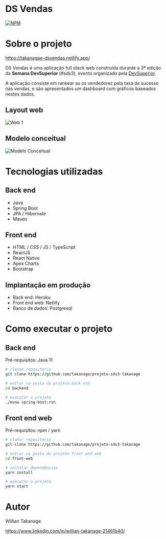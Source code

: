 # DS Vendas
[![NPM](https://img.shields.io/npm/l/react)](https://github.com/takanage/projeto-sds3/blob/master/LICENSE) 

# Sobre o projeto

https://takanagae-dsvendas.netlify.app/

DS Vendas é uma aplicação full stack web construída durante a 3ª edição da **Semana DevSuperior** (#sds3), evento organizado pela [DevSuperior](https://devsuperior.com "Site da DevSuperior").

A aplicação consiste em rankear as os vendedores pela taxa de sucesso nas vendas, e são apresentados um dashboard com gráficos baseados nestes dados.

## Layout web
![Web 1](../master/Imagens/DS_VENDAS.PNG)

## Modelo conceitual
![Modelo Conceitual](../master/Imagens/sds3-mc.png)

# Tecnologias utilizadas
## Back end
- Java
- Spring Boot
- JPA / Hibernate
- Maven
## Front end
- HTML / CSS / JS / TypeScript
- ReactJS
- React Native
- Apex Charts
- Bootstrap
## Implantação em produção
- Back end: Heroku
- Front end web: Netlify
- Banco de dados: Postgresql

# Como executar o projeto

## Back end
Pré-requisitos: Java 11

```bash
# clonar repositório
git clone https://github.com/takanage/projeto-sds3-takanage

# entrar na pasta do projeto back end
cd backend

# executar o projeto
./mvnw spring-boot:run
```

## Front end web
Pré-requisitos: npm / yarn

```bash
# clonar repositório
git clone https://github.com/takanage/projeto-sds3-takanage

# entrar na pasta do projeto front end web
cd front-web

# instalar dependências
yarn install

# executar o projeto
yarn start
```

# Autor

Willian Takanage

https://www.linkedin.com/in/willian-takanage-21461b40/
